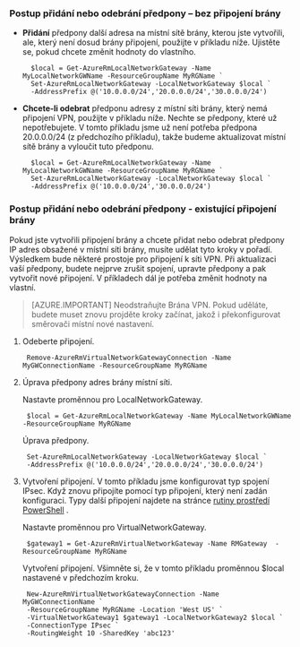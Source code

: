 ### <a name="noconnection"></a>Postup přidání nebo odebrání předpony – bez připojení brány

- **Přidání** předpony další adresa na místní sítě brány, kterou jste vytvořili, ale, který není dosud brány připojení, použijte v příkladu níže. Ujistěte se, pokud chcete změnit hodnoty do vlastního.

        $local = Get-AzureRmLocalNetworkGateway -Name MyLocalNetworkGWName -ResourceGroupName MyRGName `
        Set-AzureRmLocalNetworkGateway -LocalNetworkGateway $local `
        -AddressPrefix @('10.0.0.0/24','20.0.0.0/24','30.0.0.0/24')

- **Chcete-li odebrat** předponu adresy z místní síti brány, který nemá připojení VPN, použijte v příkladu níže. Nechte se předpony, které už nepotřebujete. V tomto příkladu jsme už není potřeba předpona 20.0.0.0/24 (z předchozího příkladu), takže budeme aktualizovat místní sítě brány a vyloučit tuto předponu.

        $local = Get-AzureRmLocalNetworkGateway -Name MyLocalNetworkGWName -ResourceGroupName MyRGName `
        Set-AzureRmLocalNetworkGateway -LocalNetworkGateway $local `
        -AddressPrefix @('10.0.0.0/24','30.0.0.0/24')

### <a name="withconnection"></a>Postup přidání nebo odebrání předpony - existující připojení brány

Pokud jste vytvořili připojení brány a chcete přidat nebo odebrat předpony IP adres obsažené v místní síti brány, musíte udělat tyto kroky v pořadí. Výsledkem bude některé prostoje pro připojení k síti VPN. Při aktualizaci vaší předpony, budete nejprve zrušit spojení, upravte předpony a pak vytvořit nové připojení. V příkladech dál je potřeba změnit hodnoty na vlastní.

>[AZURE.IMPORTANT] Neodstraňujte Brána VPN. Pokud uděláte, budete muset znovu projděte kroky začínat, jakož i překonfigurovat směrovači místní nové nastavení.
 
1. Odeberte připojení.

        Remove-AzureRmVirtualNetworkGatewayConnection -Name MyGWConnectionName -ResourceGroupName MyRGName

2. Úprava předpony adres brány místní síti.

    Nastavte proměnnou pro LocalNetworkGateway.

        $local = Get-AzureRmLocalNetworkGateway -Name MyLocalNetworkGWName -ResourceGroupName MyRGName

    Úprava předpony.

        Set-AzureRmLocalNetworkGateway -LocalNetworkGateway $local `
        -AddressPrefix @('10.0.0.0/24','20.0.0.0/24','30.0.0.0/24')

4. Vytvoření připojení. V tomto příkladu jsme konfigurovat typ spojení IPsec. Když znovu připojíte pomocí typ připojení, který není zadán konfiguraci. Typy další připojení najdete na stránce [rutiny prostředí PowerShell](https://msdn.microsoft.com/library/mt603611.aspx) .

    Nastavte proměnnou pro VirtualNetworkGateway.

        $gateway1 = Get-AzureRmVirtualNetworkGateway -Name RMGateway  -ResourceGroupName MyRGName

    Vytvoření připojení. Všimněte si, že v tomto příkladu proměnnou $local nastavené v předchozím kroku.


        New-AzureRmVirtualNetworkGatewayConnection -Name MyGWConnectionName `
        -ResourceGroupName MyRGName -Location 'West US' `
        -VirtualNetworkGateway1 $gateway1 -LocalNetworkGateway2 $local `
        -ConnectionType IPsec `
        -RoutingWeight 10 -SharedKey 'abc123'
